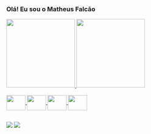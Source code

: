 ### Olá! Eu sou o Matheus Falcão 

<div>
  <a href="https://github.com/matheus-551"> 
  <img height="180em" src="https://github-readme-stats.vercel.app/api?username=matheus-551&show_icons=true&theme=dracula&include_all_commits=true&count_private=true"/> 
  <img height="180em" src="https://github-readme-stats.vercel.app/api/top-langs/?username=matheus-551&layout=compact&langs_count=7&theme=dracula"/> 
</div>

<div style="display: inline_block"><br>
  <img align="center" alt="" height="40" width="50" src="https://cdn.jsdelivr.net/gh/devicons/devicon/icons/java/java-original.svg">
  <img align="center" alt="" height="40" width="50" src="https://cdn.jsdelivr.net/gh/devicons/devicon/icons/html5/html5-original.svg">
  <img align="center" alt="" height="40" width="50" src="https://cdn.jsdelivr.net/gh/devicons/devicon/icons/css3/css3-original.svg">
  <img align="center" alt="" height="40" width="50" src="https://cdn.jsdelivr.net/gh/devicons/devicon/icons/javascript/javascript-original.svg">           
</div>
  
##
  
<div>
  <a href="https://www.linkedin.com/in/matheus-falc%C3%A3o-4170421b7/" target="_blank"><img src="https://img.shields.io/badge/LinkedIn-0077B5?style=for-the-badge&logo=linkedin&logoColor=white"></a>
  <a href="matheusfalcao695@gmail.com" target="_blank"><img src="https://img.shields.io/badge/Gmail-D14836?style=for-the-badge&logo=gmail&logoColor=white"></a>
</div>
